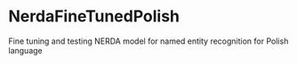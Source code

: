 # NerdaFineTunedPolish
Fine tuning and testing NERDA model for named entity recognition for Polish language 

